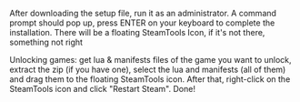 After downloading the setup file, run it as an administrator. A command prompt should pop up, press ENTER on your keyboard to complete the installation. There will be a floating SteamTools Icon, if it's not there, something not right

Unlocking games:
get lua & manifests files of the game you want to unlock, extract the zip (if you have one), select the lua and manifests (all of them) and drag them to the floating SteamTools icon. After that, right-click on the SteamTools icon and click "Restart Steam". Done!